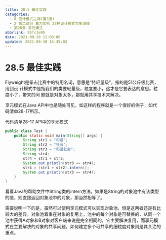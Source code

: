 ```yaml
---
title: 28.5 最佳实践
categories: 
  - 8 设计模式之禅(第2版)
  - 2 第二部分 真刀实枪 23种设计模式完美演绎
  - 第28章 享元模式
abbrlink: 95fc1e95
date: 2021-09-30 12:00:06
updated: 2021-09-30 15:39:03
---
```

# 28.5 最佳实践
Flyweight是拳击比赛中的特用名词，意思是“特轻量级”，指的是51公斤级比赛，用到设 计模式中是指我们的类要轻量级，粒度要小，这才是它要表达的意思。粒度小了，带来的问 题就是对象太多，那就用共享技术来解决。

享元模式在Java API中也是随处可见，如这样的程序就是一个很好的例子，如代码清单28-17所示。

代码清单28-17 API中的享元模式
```java
public class Test {
    public static void main(String[] args) {
        String str1 = "和谐";
        String str2 = "社会";
        String str3 = "和谐社会";
        String str4;
        str4 = str1 + str2;
        System.out.println(str3 == str4);
        str4 = (str1 + str2).intern();
        System.out.println(str3 == str4);
    }
}
```
看看Java的帮助文件中String类的intern方法。如果是String的对象池中有该类型的值，则直接返回对象池中的对象，那当然相等了。

需要说明一下的是，虽然可以使用享元模式可以实现对象池，但是这两者还是有比较大的差异，对象池着重在对象的复用上，池中的每个对象是可替换的，从同一个池中获得A对象和B对象对客户端来说是完全相同的，它主要解决复用，而享元模式在主要解决的对象的共享问题，如何建立多个可共享的细粒度对象则是其关注的重点。
